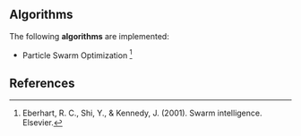 ## Algorithms
 
The following **algorithms** are implemented:

- Particle Swarm Optimization [^1]

## References

[^1]: Eberhart, R. C., Shi, Y., & Kennedy, J. (2001). Swarm intelligence. Elsevier.